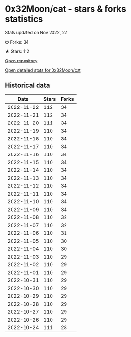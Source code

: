 # 0x32Moon/cat - stars & forks statistics

Stats updated on Nov 2022, 22

☋ Forks: 34

★ Stars: 112

[Open repository](https://github.com/0x32Moon/cat)

[Open detailed stats for 0x32Moon/cat](https://reviewgithub.com/rep/0x32Moon/cat)

## Historical data
| Date | Stars | Forks |
|------|-------|-------|
| 2022-11-22 | 112 | 34 | 
| 2022-11-21 | 112 | 34 | 
| 2022-11-20 | 111 | 34 | 
| 2022-11-19 | 110 | 34 | 
| 2022-11-18 | 110 | 34 | 
| 2022-11-17 | 110 | 34 | 
| 2022-11-16 | 110 | 34 | 
| 2022-11-15 | 110 | 34 | 
| 2022-11-14 | 110 | 34 | 
| 2022-11-13 | 110 | 34 | 
| 2022-11-12 | 110 | 34 | 
| 2022-11-11 | 110 | 34 | 
| 2022-11-10 | 110 | 34 | 
| 2022-11-09 | 110 | 34 | 
| 2022-11-08 | 110 | 32 | 
| 2022-11-07 | 110 | 32 | 
| 2022-11-06 | 110 | 31 | 
| 2022-11-05 | 110 | 30 | 
| 2022-11-04 | 110 | 30 | 
| 2022-11-03 | 110 | 29 | 
| 2022-11-02 | 110 | 29 | 
| 2022-11-01 | 110 | 29 | 
| 2022-10-31 | 110 | 29 | 
| 2022-10-30 | 110 | 29 | 
| 2022-10-29 | 110 | 29 | 
| 2022-10-28 | 110 | 29 | 
| 2022-10-27 | 110 | 29 | 
| 2022-10-26 | 110 | 29 | 
| 2022-10-24 | 111 | 28 | 

